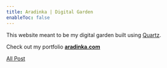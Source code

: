 ```yaml
---
title: Aradinka | Digital Garden
enableToc: false
---
```


This website meant to be my digital garden built using [Quartz](https://github.com/jackyzha0/quartz).

Check out my portfolio **[aradinka.com](https://aradinka.com)**

[All Post](/tags/all-post)